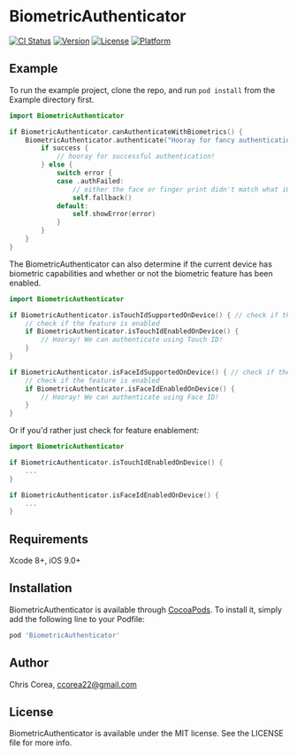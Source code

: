 # BiometricAuthenticator

[![CI Status](http://img.shields.io/travis/Chris-Corea/BiometricAuthenticator.svg?style=flat)](https://travis-ci.org/Chris-Corea/BiometricAuthenticator)
[![Version](https://img.shields.io/cocoapods/v/BiometricAuthenticator.svg?style=flat)](http://cocoapods.org/pods/BiometricAuthenticator)
[![License](https://img.shields.io/cocoapods/l/BiometricAuthenticator.svg?style=flat)](http://cocoapods.org/pods/BiometricAuthenticator)
[![Platform](https://img.shields.io/cocoapods/p/BiometricAuthenticator.svg?style=flat)](http://cocoapods.org/pods/BiometricAuthenticator)

## Example

To run the example project, clone the repo, and run `pod install` from the Example directory first.

```swift
import BiometricAuthenticator

if BiometricAuthenticator.canAuthenticateWithBiometrics() {
    BiometricAuthenticator.authenticate("Hooray for fancy authentication!", ) { (success, error) in
        if success {
            // hooray for successful authentication!
        } else {
            switch error {
            case .authFailed:
                // either the face or finger print didn't match what iOS has stored
                self.fallback()
            default:
                self.showError(error)
            }
        }
    }
}
```

The BiometricAuthenticator can also determine if the current device has biometric capabilities and whether or not the biometric feature has been enabled.

```swift
import BiometricAuthenticator

if BiometricAuthenticator.isTouchIdSupportedOnDevice() { // check if the feature exists on the device
    // check if the feature is enabled
    if BiometricAuthenticator.isTouchIdEnabledOnDevice() {
        // Hooray! We can authenticate using Touch ID!
    }
}

if BiometricAuthenticator.isFaceIdSupportedOnDevice() { // check if the feature exists on the device
    // check if the feature is enabled
    if BiometricAuthenticator.isFaceIdEnabledOnDevice() {
        // Hooray! We can authenticate using Face ID!
    }
}
```

Or if you'd rather just check for feature enablement:

```swift
import BiometricAuthenticator

if BiometricAuthenticator.isTouchIdEnabledOnDevice() {
    ...
}

if BiometricAuthenticator.isFaceIdEnabledOnDevice() {
    ...
}
```

## Requirements

Xcode 8+, iOS 9.0+

## Installation

BiometricAuthenticator is available through [CocoaPods](http://cocoapods.org). To install
it, simply add the following line to your Podfile:

```ruby
pod 'BiometricAuthenticator'
```

## Author

Chris Corea, ccorea22@gmail.com

## License

BiometricAuthenticator is available under the MIT license. See the LICENSE file for more info.
